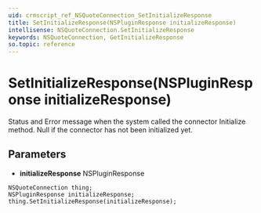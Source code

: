 ```yaml
---
uid: crmscript_ref_NSQuoteConnection_SetInitializeResponse
title: SetInitializeResponse(NSPluginResponse initializeResponse)
intellisense: NSQuoteConnection.SetInitializeResponse
keywords: NSQuoteConnection, GetInitializeResponse
so.topic: reference
---
```


# SetInitializeResponse(NSPluginResponse initializeResponse)

Status and Error message when the system called the connector Initialize method. Null if the connector has not been initialized yet.

## Parameters

* **initializeResponse** NSPluginResponse

```crmscript
NSQuoteConnection thing;
NSPluginResponse initializeResponse;
thing.SetInitializeResponse(initializeResponse);
```

